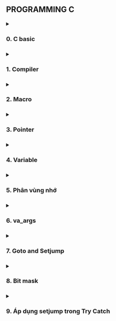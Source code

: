## PROGRAMMING C

<details>
<summary><h3>0. C basic<h3></summary>
 <ul>
 <details>
	 
<summary><h4> 0.1 Data Type <h4></summary>

- Some common data types(in library **stdint.h**):

	| Data Type  | Size (bytes) | Range | 
  	|:-------:|:--------:|:--------:|
  	|int8|1 byte |-128 to 127|
	|uint8_t |1 byte |0 to 255|
	|int16_t |2 bytes |-32768 to 32767|
    |uint16_t|2 byte |0 to 65535|
    |int32_t |2 byte |-2147483648 to 2147483647|
    |uint32_t|4 bytes |0 to 4294967295|
    |int64_t |8 bytes |-9223372036854775808 to 9223372036854775807|
    |uint64_t|8 bytes |0 to 18446744073709551615|
  
</details>
<details>
<summary><h4> 0.2 Typedef <h4></summary>

- Typedef được sử dụng để đặt tên mới cho kiểu dữ liệu.
## Example:
```c
#include <stdio.h>
typedef int typeInt; //typeInt can be used in place of int
int main()
{
    typeInt a = 10;
    printf("%d ", a);
    return 0;
}
```
</details>

<details>
<summary><h4> 0.3 C Control Statements <h4></summary>

- C if...else Statement
- Switch Statement in C
- C for Loop
- While and do...while loop in C
- Switch case (combine Enum)

  <details>
	<summary>Example</summary>

    ```c
    #include <stdio.h>
    typedef enum{
        THANG_MOT,
        THANG_HAI,
        THANG_BA,
        THANG_BON,
        
    } thang_t;
    
    int main(){
        thang_t thang;
        switch (thang)
        {
            case THANG_MOT:
            case THANG_BA:
                /* code */
                break;
            case THANG_HAI:
                /* code */
                break;
            case THANG_BON:
                /* code */
                break;
            default:
                printf("Error\n")
                break;
        }
    }
    ```
- Continue
- Break
  </details>
</details>

<details>
<summary><h3>1. Compiler<h3></summary>
 <ul>
	 
  **Quá trình biên dịch:**
  
![alt text](https://media.geeksforgeeks.org/wp-content/uploads/20230404112946/Compilation-Process-in-C.png)
 	
   Bắt đầu từ file ` *.c/ *.h ` ( được gọi là ***Source file***). Ex: main.c
   
   Sau khi qua quá trình tiền xử lý(***Preprocessor***), file ` *.c/ *.h ` chuyển thành file ` *.i ` ( được gọi là ***Preprocessed Sources***). Ex: main.i
   ```c
gcc -E main.c -o main.i
 ```
   Sau đó chuyển sang quá trình ***Compiler*** sẽ biến file `*.i` thành file `*.s` ( được gọi là ***Assemply Code*** ). Ex: main.s
   ```c
gcc main.i -S -o main.s
 ```
   Tiếp đến là quá trình ***Assembler*** sẽ biến file `*.s` thành file `*.o` (được gọi là ***Object files***). Ex. main.o
   ```c
gcc -c main.s -o main.o
 ```
   
   Cuối cùng là quá trình ***Linker*** sẽ kết hợp file `*.o` và các Libraries lại với nhau tạo thành file `*.exe` (được gọi là ***Executable***). Ex. main.exe
   ```c
gcc main.o -o main
 ```
How to run file `main.exe` using cmd: ` ./main.exe ` or ` ./main `
</details>

<details>
<summary><h3>2. Macro <h3></summary>
 <ul>
<details>
<summary><h4> 2.1 #define <h4></summary>
<ul>
<details>
<summary><h4> 2.1.1 Expression <h4></summary>
	
**Example**:	
```c
#define SUM(a, b) (a + b)
```
</details>
<details>
<summary><h4> 2.1.2 CREATE FUNCTION <h4></summary>
	
**Example**:	
```c
#define CREATE_FUNC1(name, cmd)         \
    void name(){                        \
        printf("%s", (char*)cmd);       \
    } 
/* 
    Co the su dung ` # `. Sau ` # ` se la chuoi nen se khong can ` "" ` 
 */
#define CREATE_FUNC2(name, cmd)         \
    void name(){                        \
        printf("%s", (char*)#cmd);      \
    } 
// # to inform that "#cmd" is a string 

CREATE_FUNC1(test1, "This is test 1\n");
CREATE_FUNC1(test2, "This is test 2\n");
CREATE_FUNC2(test3, This is test 1\n); 
CREATE_FUNC2(test4, This is test 2\n);

int main(){
    test1();
    test2();
    test3();
    test4();
}
```

</details>
<details>
<summary><h4> 2.1.3 CREATE VARIABLE <h4></summary>

**Example**:	
```c
    #define CREATE_VARIABLE(name)           \
    int     int__##name;                    \
    double  double__##name;                 \
    char    char__##name 

    // \ used for Line break and the last one don't use
    // ## to connect two string 

    CREATE_VARIABLE(var1);
```
Biến sẽ được khởi tạo thành: 
```c
int int__var1; double double__var1; char char__var1;
```

</details>
<details>
<summary><h4> 2.1.4 Variadic in C <h4></summary>
Reference Documents: https://www.geeksforgeeks.org/variadic-functions-in-c/	

**Example:**
```c
#define VAR(...) __VA_ARGS__   //__VA_ARGS__ will be replaced by anything in (...)
int main(){
	VAR(hello world)
	VAR(int a, int b, int c);
}
```
Output:
``` 
hello world
int a, int b, int c;
```

</details>
</details>	

<details>	
<summary><h4> 2.2 #ifndef ... #endif <h4></summary>
ifndef: if not define
	
Thường được sử dụng để tránh việc define một tên nhiều lần

**Example:**
```c
#ifndef SIZE
/* 
    Neu SIZE chua duoc dinh nghia thi doan nay se duoc su dung 
 */
#define SIZE 5  

#endif
```
</details>

<details>
<summary><h4> 2.3 #if ... #elif... #else... #endif <h4></summary>

**Example:**
```c
#define SIZE 22

#if SIZE > 20
    void display(){
        printf("Size > 20\n");
    }
    
#elif SIZE == 20
    void display(){
        printf("Size = 20\n");
    }
#else SIZE < 20
    void display(){
        printf("Size < 20\n");
    }
#endif
```
</details>
  
 </details>

<details>
<summary><h3>3. Pointer<h3></summary>
<ul>

***Pointer*** can be used to store memory address of variable, function and other pointer
<details>
<summary><h4>3.1 Pointer<h4></summary>
<ul>
	
**Syntax:**
```c
datatype * ptr;
```

**Example:**
```c
#include <stdio.h>

int main(int argc, char const *argv[])
{
    int a = 10;

    int * ptr = &a;

    printf("Address of a: %p\n", &a); 			//Address of a: 000000b66e5ff6dc

    printf("Address of pointer: %p\n", &ptr); 		//Address of pointer: 000000b66e5ff6d0
    printf("Value of pointer: %p\n", ptr);		//Value of pointer: 000000b66e5ff6dc
    printf("Value of variable pointer: %d\n", *ptr);	//Value of variable pointer: 10

    return 0;
}
``` 
</details>

<details>
<summary><h4>3.2 NULL Pointer<h4></summary>
<ul>

- Khi khai báo một biến con trỏ cần gán cho nó một địa chỉ. Nếu chưa sử dụng thì nên gán địa chỉ NULL
- Khi sử dụng xong 1 biến con trỏ cũng nên gán trả lại NULL
  
=> Tránh việc con trỏ trỏ tới một địa chỉ ngẫu nhiên mà chương trình đang sử dụng gây sai lệnh or nhầm lẫn

**Syntax:**
```c
data_type *pointer_name = NULL;
        or
pointer_name = NULL
```
</details>
	
<details>
<summary><h4>3.3 Function Pointer<h4></summary>
<ul>
	
 **Syntax:**
```c
datatype (*ptr) ( para_type_1, para_type_2, ...); //Khai bao con tro ham
ptr = &function();			    	  //Gan dia chi cua ham cho con tro

or

((func_data_type (*)(func_para_type_1, func_para_type_2, ...))name_func)(value_input, ...)
```
**Example:**
```c
#include <stdio.h>
void tong(int a, int b){
    printf("%d + %d = %d\n", a, b, a+b);
}
void hieu(int a, int b){
    printf("%d - %d = %d\n", a, b, a-b);
}
int Tich(int a, int b){
    return a*b;
}
void TinhToan(int a, int b, void (*ptr)(int a, int b)){
    printf("Ham tinh toan:\n");
    ptr(a, b);
}
int main(int argc, char const *argv[])
{
/*
*  @brief Cach 1
*/
    void (*ptr)(int, int);
    ptr = &tong;
    ptr(9,7);

    int (*ptrTich)(int, int) = &Tich;
    printf("%d\n", ptrTich(5, 5));

    void (*ptrTinhtoan)(int, int, void(*));
    ptrTinhtoan = &TinhToan;
    ptrTinhtoan(2, 4, tong);
/*
*  @brief Cach 2
*/
   ((void (*)(int, int))tong)(9, 7);

   printf("Tich: %d", ((int (*)(int, int))Tich)(5, 5));
	
   ((void (*)(int, int, void(*)))TinhToan)(2, 4, tong);

/*
*  @brief Using Function Pointer to caculator
*/
   TinhToan(1, 2, &tong);
   TinhToan(3, 2, &hieu);
}
```
</details>

<details>
<summary><h4>3.4 Void Pointer<h4></summary>
<ul>

 **Syntax:**
```c
void * pointer_name;
```
**Example:**
```c
#include <stdio.h>

int tong(int a, int b){
    return a+b;
}

int main(int argc, char const *argv[])
{
    void *ptr;
    int i = 10;
    double d = 1.1;
    char c = 'c';
    
    ptr = &i;
    printf("Dia chi: %p, Gia tri: %d\n", ptr, *(int *)ptr);

    ptr = &d;
    printf("Dia chi: %p, Gia tri: %f\n", ptr, *(double *)ptr);

    ptr = &c;
    printf("Dia chi: %p, Gia tri: %c\n", ptr, *(char *)ptr);

    ptr = &tong;
    printf("Dia chi: %p\n", ptr);
    printf("Gia tri: %d\n", ((int (*)(int, int))ptr)(1,2));
}
```
**Output:**
```
Dia chi: 000000ede39ffa64, Gia tri: 10
Dia chi: 000000ede39ffa58, Gia tri: 1.100000
Dia chi: 000000ede39ffa57, Gia tri: c
Dia chi: 00007ff6f4311591
Gia tri: 3
```

</details>

<details>
<summary><h4>3.5 Pointer to Pointer<h4></summary>
<ul>

**Example:**
```c
#include <stdio.h>

int main(int argc, char const *argv[])
{
    int a = 10;
    int *ptr = &a;
    int **ptp = &ptr;

    printf("Addr of a: %p\n", &a);
    printf("Addr_ptr: %p Val_ptr: %p Val_var_ptr: %d\n", &ptr, ptr, *ptr);

    printf("Addr_ptr: %p Val_ptr: %p Val_var_ptr: %d", &ptp, ptp, **ptp);
    return 0;
}
```
**Output:**
```c
Addr of a: 000000b82e5ff66c
Addr_ptr: 000000b82e5ff660 Val_ptr: 000000b82e5ff66c Val_var_ptr: 10
Addr_ptp: 000000b82e5ff658 Val_ptp: 000000b82e5ff660 Val_var_ptp: 10
```
</details>
</details>

<details>
<summary><h3>4. Variable<h3></summary>
	
![alt text](https://media.geeksforgeeks.org/wp-content/cdn-uploads/Storage-Classes-In-C.png)

<ul>
<details>
<summary><h4>4.1 Static <h4></summary>
<ul>

	- Ứng dụng khi code MCU: VD Chạy hàm Init() 1 lần duy nhất rồi sau đó k chạy hàm Init() lần nào nữa
</details>

<details>
<summary><h4>4.2 Extern <h4></summary>
	
- Có thể sử dụng variable/function của file khác:
  
```c
main.c
#include <stdio.h>

extern int x;
int main(){
	printf("%d\n", x); // return 10
}
```

```c
main.h
#include <stdio.h>

int x = 10;
```
<ul>
 
</details>

<details>
<summary><h4>4.3 Register <h4></summary>
	
```c
- biến lưu ở CPU register có tốc độ xử lý nhanh hơn biến lưu ở RAM 
nhưng bộ nhớ Register có giới hạn nên chỉ sử dụng khi nào cần thiết
- Can't get the address of the register variable.
```
</details>

<details>
<summary><h4>4.4 Volatile <h4></summary>

- Thông báo cho compiler không tối ưu hàm đã được khởi tạo sẵn( sử dụng giá trị đã được khởi tạo từ trước)

 	- Tránh xảy ra lỗi do tính năng optimization của compiler
  	- VD: Trong Embedded nếu biến count để đếm số lần ngắt ngoài 
   	      thì có thể không cập nhật vì biến count không bị thay đổi bởi phần mềm

```c
volatile int count;

void ISR() {
count++;
}

int main() {
while (1) {
// do something
}
return 0;
}
```
<ul>
</details>
</details>
 
<details>
<summary><h3>5. Phân vùng nhớ<h3></summary>

**Phân vùng trong RAM:**
![alt text](https://github.com/Lqhuy125/C-Advanced/blob/master/5_Phan_Vung_Nho/Phanvungnho.png)

<ul>
<details>
<summary><h4>5.1 Text<h4></summary>
<ul>
	
	- Chỉ có quyền Read 
 
	- Chứa lệnh thực thi chương trình
 
	- Chứa các khai báo hằng số trong chương trình. vd: const int x = 10;

 **Note:**
```c
Khi mà chương trình nạp vào con vxl nó sẽ lưu vào trong phân vùng flash(thông tin sẽ k bị mất đi kể cả khi mất nguồn).
VD: như những phần mềm có ở trên máy, nó được lưu ở phân vùng flash.
Vì khi đó tắt nguồn mở lên thì dữ liệu vẫn sẽ còn.
Khi click vào để run program, thì source code của chương trình đang
được lưu ở flash nó sẽ coppy sang RAM( phân vùng text) để chạy
```
</ul>
</details>

<details>
<summary><h4>5.2 Data<h4></summary>
<ul>
	
	- Quyền truy cập là Read/Write. 
	
	- Chứa biến toàn cục or biến static với giá trị khởi tạo khác không.
 
	- Được giải phóng khi kết thúc chương trình. 

</ul>
</details>

<details>
<summary><h4>5.3 bss<h4></summary>
<ul>
	
	- Quyền truy cập là Read/Write.
	
	- Chứa biến toàn cục or biến static với giá trị khởi tạo bằng không or không khởi tạo.
 
	- Được giải phóng khi kết thúc chương trình.

</ul>
</details>

<details>
<summary><h4>5.4 Heap<h4></summary>
<ul>
	
	– Quyền truy cập là Read/Write.
	
	– Được sử dụng để cấp phát bộ nhớ động như: Malloc, Calloc, …
 
	– Sẽ được giải phóng khi gọi hàm free,…

**Example:**
```c
//malloc/calloc return void* => can ep kieu

uint16_t *ptr = (uint16_t*)malloc(sizeof(uint16_t)*5);  //cap phat bo nho

ptr = (uint16_t*)realloc(ptr, sizeof(uint16_t)*7); 	//thay doi bo nho cua mang truoc do

free(ptr);						//Giai phong vung nho 
```
</ul>
</details>

<details>
<summary><h4>5.5 Stack<h4></summary>
<ul>
	
	– Quyền truy cập là Read/Write.
	
	– Được sử dụng cấp phát cho biến local, input parameter của hàm,…	
 	
	– Sẽ được giải phóng khi ra khỏi block code/hàm
 **Note:** 
- Dù là hằng số nhưng nếu được khai báo trong hàm bất kì( biến này sẽ trở thành biến cục bộ)
=> biến này sẽ được lưu vào phân vùng **Stack**

**Example:**
```c
void func(int a, int b){
    int c = a + b;
    printf("%d\n", c);
    //Note
    const int i = 10;           // SE DUOC LUU TAI PHAN VUNG STACK 
                                // VI LA BIEN CUC BO MAC DU LA HANG SO
}
```
</ul>
</details>

**Note: So sánh Heap và Stack**
- Đều là vùng nhớ được tạo ra và lưu trữ trong RAM khi chương trình được thực thi
- Stack: Lưu biến cục bộ, tham số truyền vào hàm. Heap: Lưu vùng nhớ cho các biến con trỏ cấp phát động
- Kích thước vùng nhớ:(cố định hay không cố định)
- Dặc điểm vùng nhớ: (Quản lý ntn? Bởi ai? Vùng nhớ sẽ ảnh hưởng ntn sau khi thực hiện/hành động 1 quá trình nào đó?)

</details>

<details>
<summary><h3>6. va_args<h3></summary>
<ul>

***Syntax:*** 
```c
int function_name(data_type variable_name, ...);
```    
- Để gọi được hàm này cần khai báo thư viện: `#include <stdarg.h>`
  
    **Example:**
    ```c
    #include <stdio.h>
    #include <stdarg.h>

    int findMin(int num, ...){
        int tmp = 0, min;

        va_list va;                     //va_list is a type to hold information about variable argument
        
        va_start(va, num);              //va_start must be called before accessing variable argument list

        min = va_arg(va, int);          //Now arguments can be accessed one by one
                                        //Here, va_arg is accessed first argument in list


        for (int i = 1; i < num; i++)               //do something with va_arg()
            if( (tmp = va_arg(va, int)) < min)
                min = tmp;
        
        va_end(va);                     //va_end should be executed before the function returns

        return min;

    }

    int main(int argc, char const *argv[])
    {
        printf("Min in list: %d\n", findMin(5, 4, 67, 6, 7, 1));
        return 0;
    }
    ```
    
</details>

<details>
<summary><h3>7. Goto and Setjump<h3></summary>
<ul>
<details>
<summary><h4>7.1 Goto<h4></summary> 

**Syntax:** 
```
Syntax1      |   Syntax2
----------------------------
goto label;  |    label:  
.            |    .
.            |    .
.            |    .
label:       |    goto label;
```
**Note:**

- Thường được sử dụng để break các vòng lặp lồng nhau.
    
    VD: Có 3 vòng lặp lồng nhau, khi break 1 vòng lặp thì nó sẽ ra vòng lặp bên ngoài. 
    
    => sử dụng goto sẽ hợp lý hơn
- Chỉ sử dụng được trong phạm vi 1 function
</details>


<details>
<summary><h4>7.2 Setjump<h4></summary>

- setjump and longjump are defined in ***setjmp.h***
 
**Syntax:** 
```c
jmp_buf buf; //Khai bao buf

setjump(buf); //uses buf to remember the current position and returns 0.

longjump(buf, i); //when call this func will Go back to the place buf (setjump) is pointing to and return i.
``` 
**Note:**

- Có thể sử dụng để làm biến toàn cục
</details>

</details>


<details>
<summary><h3>8. Bit mask<h3></summary>
<ul>

- dich trai
- dih phai
- phep or
- phep and
- dao bit

vd: sd bit mask kiem tra gio hang xem co cac mat hang nao

cac mat hang su dung enum de thiet ke

**Note:**
- clear bit: giohang &= ~ao
- set: giohang |= ao

- check bit: dulieucanCheck  & (1 << vi tri can kiem tra)

    == 0 thi bit tai vitriCheck = 0

    !=0  thi bit tai vitriCheck = 1
</details>

<details>
<summary><h3>9. Áp dụng setjump trong Try Catch<h3></summary>
<ul>

</details>

